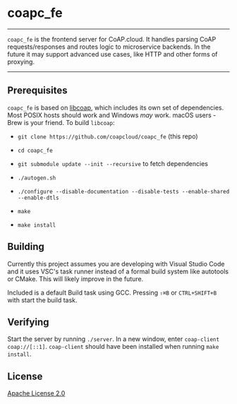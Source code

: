 # coapc_fe

----

`coapc_fe` is the frontend server for CoAP.cloud. It handles parsing CoAP requests/responses and routes logic to microservice backends. In the future it may support advanced use cases, like HTTP and other forms of proxying.

----

## Prerequisites

`coapc_fe` is based on [libcoap](https://github.com/obgm/libcoap), which includes its own set of dependencies. Most POSIX hosts should work and Windows _may_ work. macOS users - Brew is your friend. To build `libcoap`:

* `git clone https://github.com/coapcloud/coapc_fe` (this repo)

* `cd coapc_fe`

* `git submodule update --init --recursive` to fetch dependencies

* `./autogen.sh`

* `./configure --disable-documentation --disable-tests --enable-shared --enable-dtls`

* `make`

* `make install`

## Building

Currently this project assumes you are developing with Visual Studio Code and it uses VSC's task runner instead of a formal build system like autotools or CMake. This will likely improve in the future.

Included is a default Build task using GCC. Pressing `⇧⌘B` or `CTRL+SHIFT+B` with start the build task.

## Verifying

Start the server by running `./server`. In a new window, enter `coap-client coap://[::1]`. `coap-client` should have been installed when running `make install`.

## License

[Apache License 2.0](LICENSE)